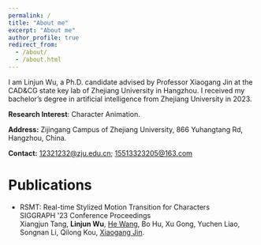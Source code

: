 ```yaml
---
permalink: /
title: "About me"
excerpt: "About me"
author_profile: true
redirect_from: 
  - /about/
  - /about.html
---
```


I am Linjun Wu, a Ph.D. candidate advised by Professor Xiaogang Jin at the CAD&CG state key lab of Zhejiang University in Hangzhou. I received my bachelor’s degree in artificial intelligence from Zhejiang University in 2023.

**Research Interest**: Character Animation.

**Address:** Zijingang Campus of Zhejiang University, 866 Yuhangtang Rd, Hangzhou, China.

**Contact:** 12321232@zju.edu.cn; 15513323205@163.com

Publications
======
- RSMT: Real-time Stylized Motion Transition for Characters <br>
  SIGGRAPH '23 Conference Proceedings <br>
  Xiangjun Tang, **Linjun Wu**, [He Wang](http://drhewang.com/), Bo Hu, Xu Gong, Yuchen Liao, Songnan Li, Qilong Kou, [Xiaogang Jin](http://www.cad.zju.edu.cn/home/jin/).


